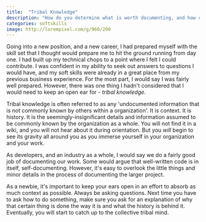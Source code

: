 ```yaml
---
title:  "Tribal Knowledge"
description: "How do you determine what is worth documenting, and how can you ensure that new developers are quickly submersed in the shared pool of undocumented knowledge?"
categories: softskills
image: http://lorempixel.com/g/960/200
---
```

Going into a new position, and a new career, I had prepared myself with the skill set that I thought would prepare me to hit the ground running from day one. I had built up my technical chops to a point where I felt I could contribute. I was confident in my ability to seek out answers to questions I would have, and my soft skills were already in a great place from my previous business experience. For the most part, I would say I was fairly well prepared. However, there was one thing I hadn't considered that I would need to keep an open ear for - _tribal knowledge_.

Tribal knowledge is often referred to as any 'undocumented information that is not commonly known by others within a organization'. It is context. It is history. It is the seemingly-insignificant details and information assumed to be commonly known by the organization as a whole. You will not find it in a wiki, and you will not hear about it during orientation. But you _will_ begin to see its gravity all around you as you immerse yourself in your organization and your work.

As developers, and an industry as a whole, I would say we do a fairly good job of documenting our work. Some would argue that well-written code is in itself, self-documenting. However, it's easy to overlook the little things and minor details in the process of documenting the larger project.

As a newbie, it's important to keep your ears open in an effort to absorb as much context as possible. Always be asking questions. Next time you have to ask how to do something, make sure you ask for an explanation of why that certain thing is done the way it is and what the history is behind it. Eventually, you will start to catch up to the collective tribal mind.
